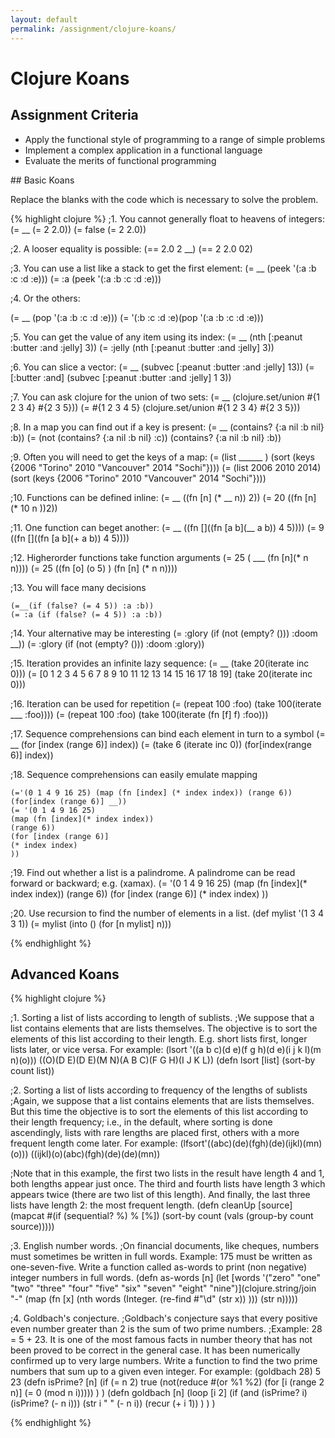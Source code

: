 ```yaml
---
layout: default
permalink: /assignment/clojure-koans/
---
```

# Clojure Koans

## Assignment Criteria
<ul>
<li> Apply the functional style of programming to a range of simple problems</li>
<li>Implement a complex application in a functional language</li>
<li>Evaluate the merits of functional programming</li>
</ul>
## Basic Koans

Replace the blanks with the code which is necessary to solve the problem.



{% highlight clojure %}
;1. You cannot generally float to heavens of integers: 
    (= __ (= 2 2.0))
    (= false (= 2 2.0))
    
;2. A looser equality is possible: 
    (== 2.0 2 __)
    (== 2 2.0 02) 
    
;3. You can use a list like a stack to get the first element: 
   (= __ (peek '(:a :b :c :d :e))) 
   (= :a (peek '(:a :b :c :d :e))) 
    
;4. Or the others: 

   (= __ (pop '(:a :b :c :d :e))) 
   (= '(:b :c :d :e)(pop '(:a :b :c :d :e))) 
    
;5. You can get the value of any item using its index: 
   (= __ (nth [:peanut :butter :and :jelly] 3)) 
   (= :jelly (nth [:peanut :butter :and :jelly] 3)) 
    
;6. You can slice a vector: 
   (= __ (subvec [:peanut :butter :and :jelly] 13)) 
   (= [:butter :and] (subvec [:peanut :butter :and :jelly] 1 3)) 
    
;7. You can ask clojure for the union of two sets: 
    (= __ (clojure.set/union #{1 2 3 4} #{2 3 5})) 
    (= #{1 2 3 4 5} (clojure.set/union #{1 2 3 4} #{2 3 5})) 
 
;8. In a map you can find out if a key is present: 
    (= __ (contains? {:a nil :b nil} :b)) 
    (= (not (contains? {:a nil :b nil} :c)) (contains? {:a nil :b nil} :b)) 
 
;9. Often you will need to get the keys of a map: 
    (= (list ______ ) (sort (keys {2006 "Torino" 2010 "Vancouver" 2014 "Sochi"}))) 
    (= (list 2006 2010 2014)(sort (keys {2006 "Torino" 2010 "Vancouver" 2014 "Sochi"}))) 
 
;10. Functions can be defined inline: 
    (= __ ((fn [n] (* __ n)) 2)) 
    (= 20 ((fn [n] (* 10 n ))2)) 
 
;11. One function can beget another: 
    (= __ ((fn []((fn [a b](__ a b)) 4 5)))) 
    (= 9 ((fn []((fn [a b](+ a b)) 4 5)))) 
 
;12. Higher­order functions take function arguments
    (= 25 ( ___ (fn [n](* n n)))) 
    (= 25 ((fn [o] (o 5) ) (fn [n] (* n n)))) 
 
;13. You will face many decisions
    
    (=__(if (false? (= 4 5)) :a :b)) 
    (= :a (if (false? (= 4 5)) :a :b)) 
 
;14. Your alternative may be interesting
    (= :glory (if (not (empty? ())) :doom __)) 
    (= :glory (if (not (empty? ())) :doom :glory)) 
 
;15. Iteration provides an infinite lazy sequence: 
    (= __ (take 20(iterate inc 0))) 
    (= [0 1 2 3 4 5 6 7 8 9 10 11 12 13 14 15 16 17 18 19] (take 20(iterate inc 0))) 
 
;16. Iteration can be used for repetition
    (= (repeat 100 :foo) (take 100(iterate ___ :foo)))) 
    (= (repeat 100 :foo) (take 100(iterate (fn [f] f) :foo))) 
 
;17. Sequence comprehensions can bind each element in turn to a symbol
    (= __ (for [index (range 6)] index)) 
    (= (take 6 (iterate inc 0)) (for[index(range 6)] index)) 
 
;18. Sequence comprehensions can easily emulate mapping

    (='(0 1 4 9 16 25) (map (fn [index] (* index index)) (range 6)) (for[index (range 6)] __)) 
    (= '(0 1 4 9 16 25)
    (map (fn [index](* index index))
    (range 6))
    (for [index (range 6)]
    (* index index)
    ))
 
;19. Find out whether a list is a palindrome. A palindrome can be read forward or backward; e.g. (xamax).
    (= '(0 1 4 9 16 25)
    (map (fn [index](* index index))
    (range 6))
    (for [index (range 6)]
    (* index index)
    ))
 
;20. Use recursion to find the number of elements in a list.
    (def mylist '(1 3 4 3 1))
    (= mylist (into () (for [n mylist] n)))
    
{% endhighlight %}
    
## Advanced Koans

{% highlight clojure %}

;1.  Sorting a list of lists according to length of sublists.
;We suppose that a list contains elements that are lists themselves. The objective is to sort the elements of this list according to their length. E.g. short lists first, longer lists later, or vice versa. For example:
    (lsort '((a b c)(d e)(f g h)(d e)(i j k l)(m n)(o))) 
    ((O)(D E)(D E)(M N)(A B C)(F G H)(I J K L)) 
    (defn lsort [list] (sort-by count list)) 

;2. Sorting a list of lists according to frequency of the lengths of sublists
;Again, we suppose that a list contains elements that are lists themselves. But this time the objective is to sort the elements of this list according to their length frequency; i.e., in the default, where sorting is done ascendingly, lists with rare lengths are placed first, others with a more frequent length come later. For example:
    (lfsort'((abc)(de)(fgh)(de)(ijkl)(mn)(o))) ((ijkl)(o)(abc)(fgh)(de)(de)(mn)) 
 
;Note that in this example, the first two lists in the result have length 4 and 1, both lengths appear just once. The third and fourth lists have length 3 which appears twice (there are two list of this length). And finally, the last three lists have length 2: the most frequent length.
   (defn cleanUp [source](mapcat  #(if (sequential? %) % [%]) (sort-by count (vals (group-by count source)))))
 
;3.  English number words.
;On financial documents, like cheques, numbers must sometimes be written in full words. Example: 175 must be written as one­-seven-­five. Write a function called as-words to print (non­ negative) integer numbers in full words.
    (defn as-words [n]
        (let [words '("zero" "one" "two" "three" "four" "five" "six" "seven" "eight" "nine")](clojure.string/join "-" (map (fn [x] (nth words (Integer. (re-find #"\d" (str x)) ))) (str n)))))
    
;4.  Goldbach's conjecture.
;Goldbach's conjecture says that every positive even number greater than 2 is the sum of two prime numbers.
;Example: 28 = 5 + 23. It is one of the most famous facts in number theory that has not been proved to be correct in the general case. It has been numerically confirmed up to very large numbers. Write a function to find the two prime numbers that sum up to a given even integer. For example:
    (goldbach 28) 
    5 23
    (defn isPrime? [n]
        (if (= n 2)
        true
        (not(reduce #(or %1 %2) (for [i (range 2 n)] (= 0 (mod n i)))))
        )
    )
    (defn goldbach [n]
        (loop [i 2]
            (if (and (isPrime? i) (isPrime? (- n i)))
                (str i " " (- n i))
                (recur (+ i 1))
            )
        )
    )

{% endhighlight %}
